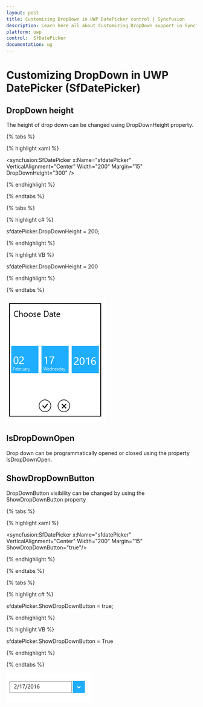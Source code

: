 ```yaml
---
layout: post
title: Customizing DropDown in UWP DatePicker control | Syncfusion
description: Learn here all about Customizing DropDown support in Syncfusion UWP DatePicker (SfDatePicker) control and more.
platform: uwp
control:  SfDatePicker
documentation: ug
---
```

# Customizing DropDown in UWP DatePicker (SfDatePicker)

## DropDown height

The height of drop down can be changed using DropDownHeight property.

{% tabs %}

{% highlight xaml %}

  <syncfusion:SfDatePicker x:Name="sfdatePicker" VerticalAlignment="Center"  Width="200" Margin="15" DropDownHeight="300" />

{% endhighlight %}

{% endtabs %}

{% tabs %}

{% highlight c# %}

sfdatePicker.DropDownHeight = 200;

{% endhighlight %}

{% highlight VB %}

sfdatePicker.DropDownHeight = 200

{% endhighlight %}

{% endtabs %}

![Customizing-DropDown_img2](Customizing-DropDown_images/Customizing-DropDown_img2.png)


## IsDropDownOpen

Drop down can be programmatically opened or closed using the property IsDropDownOpen.

## ShowDropDownButton

DropDownButton visibility can be changed by using the ShowDropDownButton property

{% tabs %}

{% highlight xaml %}

   <syncfusion:SfDatePicker x:Name="sfdatePicker" VerticalAlignment="Center"  Width="200" Margin="15" ShowDropDownButton="true"/>

{% endhighlight %}

{% endtabs %}

{% tabs %}

{% highlight c# %}

 sfdatePicker.ShowDropDownButton = true;

{% endhighlight %}

{% highlight VB %}

 sfdatePicker.ShowDropDownButton = True

{% endhighlight %}

{% endtabs %}

![Customizing-DropDown_img3](Customizing-DropDown_images/Customizing-DropDown_img3.png)
